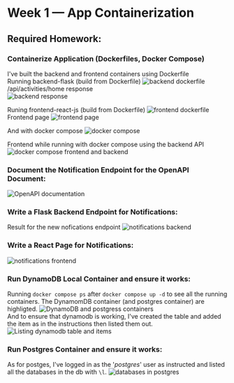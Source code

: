 # Week 1 — App Containerization

## Required Homework:
### Containerize Application (Dockerfiles, Docker Compose)
I've built the backend and frontend containers using Dockerfile  
Running backend-flask (build from Dockerfile)
![backend dockerfile](assests/week01/reqhw-dockerize-backend-dockerfile.png)  
/api/activities/home response  
![backend response](assests/week01/reqhw-dockerize-backend-dockerfile%2002.png)
   
    
Runing frontend-react-js (build from Dockerfile)
![frontend dockerfile](assests/week01/reqhw-dockerize-frontend-dockerfile%2001.png)
Frontend page
![frontend page](assests/week01/reqhw-dockerize-frontend-dockerfile%2002.png)

And with docker compose
![docker compose](assets/week01/../../assests/week01/reqhw-dockerize-dockercompose%2001.png)

Frontend while running with docker compose using the backend API
![docker compose frontend and backend](assests/week01/reqhw-dockerize-dockercompose%2002.png)

### Document the Notification Endpoint for the OpenAPI Document:
![OpenAPI documentation](assests/week01/reqhw-open-api%2001.png)

### Write a Flask Backend Endpoint for Notifications:
Result for the new nofications endpoint
![notifications backend](assests/week01/reqhw-notificaitons-backend%2001.png)

### Write a React Page for Notifications:
![notifications frontend](assests/week01/reqhw-notificaitons-frontend%2001.png)

### Run DynamoDB Local Container and ensure it works:
Running `docker compose ps` after `docker compose up -d` to see all the running containers. The DynamomDB container (and postgres container) are highligted.
![DynamoDB and postgress containers](assests/week01/reqhw-dynamodb-postgres%2001.png)
<br>
And to ensure that dynamodb is working, I've created the table and added the item as in the instructions then listed them out.
![Listing dynamodb table and items](assests/week01/reqhw-dynamodb-postgres%2002.png)

### Run Postgres Container and ensure it works:
As for postges, I've logged in as the '*postgres*' user as instructed and listed all the databases in the db with `\l`.
![databases in postgres](assests/week01/reqhw-dynamodb-postgres%2003.png)


